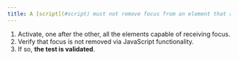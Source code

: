 ```yaml
---
title: A [script](#script) must not remove focus from an element that receives it. Has this rule been followed (except in particular cases)?
---
```


1. Activate, one after the other, all the elements capable of receiving focus.
2. Verify that focus is not removed via JavaScript functionality.
3. If so, **the test is validated**.
